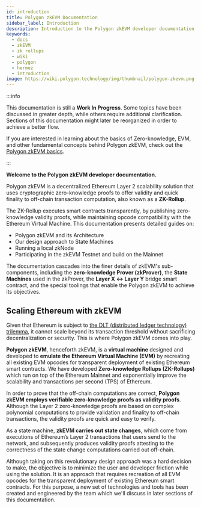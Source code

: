 ```yaml
---
id: introduction
title: Polygon zkEVM Documentation
sidebar_label: Introduction
description: Introduction to the Polygon zkEVM developer documentation
keywords:
  - docs
  - zkEVM
  - zk rollups
  - wiki
  - polygon
  - hermez
  - introduction
image: https://wiki.polygon.technology/img/thumbnail/polygon-zkevm.png
---
```


:::info

This documentation is still a **Work In Progress**. Some topics have been discussed in greater depth, while others require additional clarification. Sections of this documentation might later be reorganized in order to achieve a better flow.

If you are interested in learning about the basics of Zero-knowledge, EVM, and other fundamental concepts behind Polygon zkEVM, check out the [<ins>Polygon zkEVM basics</ins>](/home/polygon-basics/zkEVM-basics.md).

:::

**Welcome to the Polygon zkEVM developer documentation.**

Polygon zkEVM is a decentralized Ethereum Layer 2 scalability solution that uses cryptographic zero-knowledge proofs to offer validity and quick finality to off-chain transaction computation, also known as a **ZK-Rollup**.

The ZK-Rollup executes smart contracts transparently, by publishing zero-knowledge validity proofs, while maintaining opcode compatibility with the Ethereum Virtual Machine. This documentation presents detailed guides on:

- Polygon zkEVM and its Architecture
- Our design approach to State Machines
- Running a local zkNode
- Participating in the zkEVM Testnet and build on the Mainnet

The documentation cascades into the finer details of zkEVM's sub-components, including the **zero-knowledge Prover (zkProver)**, the **State Machines** used in the zkProver, the **Layer X &harr; Layer Y** bridge smart contract, and the special toolings that enable the Polygon zkEVM to achieve its objectives.

## Scaling Ethereum with zkEVM

Given that Ethereum is subject to [the DLT (distributed ledger technology) trilemma](https://medium.com/certik/the-blockchain-trilemma-decentralized-scalable-and-secure-e9d8c41a87b3), it cannot scale beyond its transaction threshold without sacrificing decentralization or security. This is where Polygon zkEVM comes into play.

**Polygon zkEVM**, henceforth zkEVM, is a **virtual machine** designed and developed to **emulate the Ethereum Virtual Machine (EVM)** by recreating all existing EVM opcodes for transparent deployment of existing Ethereum smart contracts. We have developed **Zero-knowledge Rollups (ZK-Rollups)** which run on top of the Ethereum Mainnet and exponentially improve the scalability and transactions per second (TPS) of Ethereum.

In order to prove that the off-chain computations are correct, **Polygon zkEVM employs verifiable zero-knowledge proofs as validity proofs**. Although the Layer 2 zero-knowledge proofs are based on complex polynomial computations to provide validation and finality to off-chain transactions, the validity proofs are quick and easy to verify.

As a state machine, **zkEVM carries out state changes**, which come from executions of Ethereum’s Layer 2 transactions that users send to the network, and subsequently produces validity proofs attesting to the correctness of the state change computations carried out off-chain.

Although taking on this revolutionary design approach was a hard decision to make, the objective is to minimize the user and developer friction while using the solution. It is an approach that requires recreation of all EVM opcodes for the transparent deployment of existing Ethereum smart contracts. For this purpose, a new set of technologies and tools has been created and engineered by the team which we'll discuss in later sections of this documentation.
